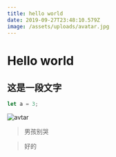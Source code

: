 ```yaml
---
title: hello world
date: 2019-09-27T23:48:10.579Z
image: /assets/uploads/avatar.jpg
---
```

# Hello world

## 这是一段文字

```js
let a = 3;
```

![avtar](/assets/uploads/avatar.jpg "This is me.")

> 男孩别哭

>

> 好的
